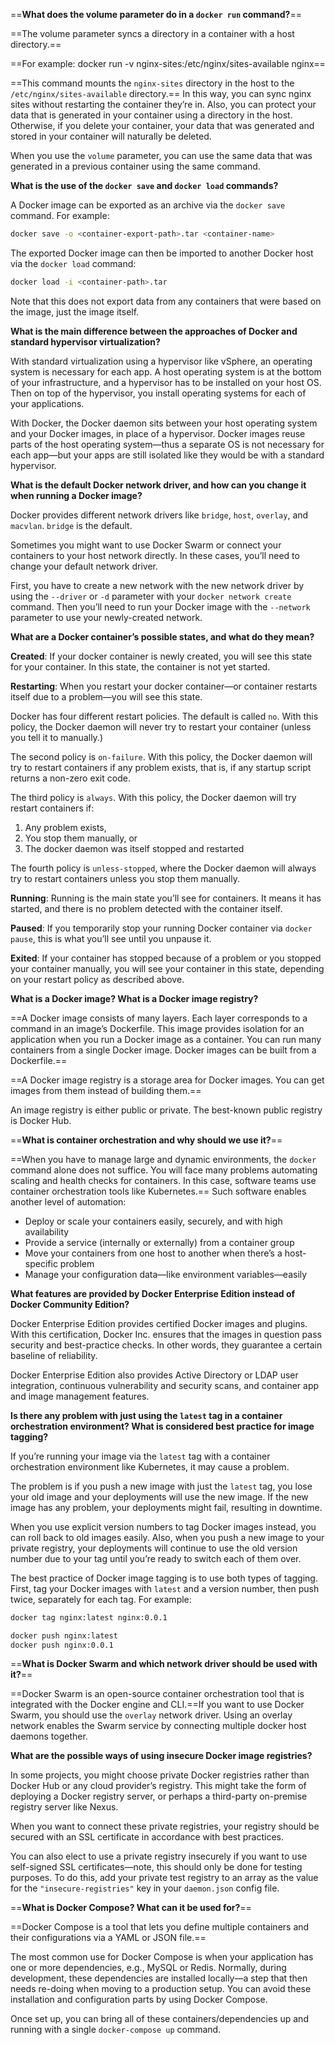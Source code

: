 ==**What does the volume parameter do in a `docker run` command?**==

==The volume parameter syncs a directory in a container with a host directory.==

==For example: docker run -v nginx-sites:/etc/nginx/sites-available nginx==

==This command mounts the `nginx-sites` directory in the host to the `/etc/nginx/sites-available` directory.== In this way, you can sync nginx sites without restarting the container they’re in. Also, you can protect your data that is generated in your container using a directory in the host. Otherwise, if you delete your container, your data that was generated and stored in your container will naturally be deleted.

When you use the `volume` parameter, you can use the same data that was generated in a previous container using the same command.

**What is the use of the `docker save` and `docker load` commands?**

A Docker image can be exported as an archive via the `docker save` command. For example:

```sh
docker save -o <container-export-path>.tar <container-name>
```

The exported Docker image can then be imported to another Docker host via the `docker load` command:

```sh
docker load -i <container-path>.tar
```

Note that this does not export data from any containers that were based on the image, just the image itself.

**What is the main difference between the approaches of Docker and standard hypervisor virtualization?**

With standard virtualization using a hypervisor like vSphere, an operating system is necessary for each app. A host operating system is at the bottom of your infrastructure, and a hypervisor has to be installed on your host OS. Then on top of the hypervisor, you install operating systems for each of your applications.

With Docker, the Docker daemon sits between your host operating system and your Docker images, in place of a hypervisor. Docker images reuse parts of the host operating system—thus a separate OS is not necessary for each app—but your apps are still isolated like they would be with a standard hypervisor.

**What is the default Docker network driver, and how can you change it when running a Docker image?**

Docker provides different network drivers like `bridge`, `host`, `overlay`, and `macvlan`. `bridge` is the default.

Sometimes you might want to use Docker Swarm or connect your containers to your host network directly. In these cases, you’ll need to change your default network driver.

First, you have to create a new network with the new network driver by using the `--driver` or `-d` parameter with your `docker network create` command. Then you’ll need to run your Docker image with the `--network` parameter to use your newly-created network.

**What are a Docker container’s possible states, and what do they mean?**

**Created**: If your docker container is newly created, you will see this state for your container. In this state, the container is not yet started.

**Restarting**: When you restart your docker container—or container restarts itself due to a problem—you will see this state.

Docker has four different restart policies. The default is called `no`. With this policy, the Docker daemon will never try to restart your container (unless you tell it to manually.)

The second policy is `on-failure`. With this policy, the Docker daemon will try to restart containers if any problem exists, that is, if any startup script returns a non-zero exit code.

The third policy is `always`. With this policy, the Docker daemon will try restart containers if:

1. Any problem exists,
2. You stop them manually, or
3. The docker daemon was itself stopped and restarted

The fourth policy is `unless-stopped`, where the Docker daemon will always try to restart containers unless you stop them manually.

**Running**: Running is the main state you’ll see for containers. It means it has started, and there is no problem detected with the container itself.

**Paused**: If you temporarily stop your running Docker container via `docker pause`, this is what you’ll see until you unpause it.

**Exited**: If your container has stopped because of a problem or you stopped your container manually, you will see your container in this state, depending on your restart policy as described above.

**What is a Docker image? What is a Docker image registry?**

==A Docker image consists of many layers. Each layer corresponds to a command in an image’s Dockerfile. This image provides isolation for an application when you run a Docker image as a container. You can run many containers from a single Docker image. Docker images can be built from a Dockerfile.==

==A Docker image registry is a storage area for Docker images. You can get images from them instead of building them.==

An image registry is either public or private. The best-known public registry is Docker Hub.

==**What is container orchestration and why should we use it?**==

==When you have to manage large and dynamic environments, the `docker` command alone does not suffice. You will face many problems automating scaling and health checks for containers. In this case, software teams use container orchestration tools like Kubernetes.== Such software enables another level of automation:

- Deploy or scale your containers easily, securely, and with high availability
- Provide a service (internally or externally) from a container group
- Move your containers from one host to another when there’s a host-specific problem
- Manage your configuration data—like environment variables—easily

**What features are provided by Docker Enterprise Edition instead of Docker Community Edition?**

Docker Enterprise Edition provides certified Docker images and plugins. With this certification, Docker Inc. ensures that the images in question pass security and best-practice checks. In other words, they guarantee a certain baseline of reliability.

Docker Enterprise Edition also provides Active Directory or LDAP user integration, continuous vulnerability and security scans, and container app and image management features.

**Is there any problem with just using the `latest` tag in a container orchestration environment? What is considered best practice for image tagging?**

If you’re running your image via the `latest` tag with a container orchestration environment like Kubernetes, it may cause a problem.

The problem is if you push a new image with just the `latest` tag, you lose your old image and your deployments will use the new image. If the new image has any problem, your deployments might fail, resulting in downtime.

When you use explicit version numbers to tag Docker images instead, you can roll back to old images easily. Also, when you push a new image to your private registry, your deployments will continue to use the old version number due to your tag until you’re ready to switch each of them over.

The best practice of Docker image tagging is to use both types of tagging. First, tag your Docker images with `latest` and a version number, then push twice, separately for each tag. For example:

```sh
docker tag nginx:latest nginx:0.0.1

docker push nginx:latest
docker push nginx:0.0.1
```

==**What is Docker Swarm and which network driver should be used with it?**==

==Docker Swarm is an open-source container orchestration tool that is integrated with the Docker engine and CLI.==If you want to use Docker Swarm, you should use the `overlay` network driver. Using an overlay network enables the Swarm service by connecting multiple docker host daemons together.

**What are the possible ways of using insecure Docker image registries?**

In some projects, you might choose private Docker registries rather than Docker Hub or any cloud provider’s registry. This might take the form of deploying a Docker registry server, or perhaps a third-party on-premise registry server like Nexus.

When you want to connect these private registries, your registry should be secured with an SSL certificate in accordance with best practices.

You can also elect to use a private registry insecurely if you want to use self-signed SSL certificates—note, this should only be done for testing purposes. To do this, add your private test registry to an array as the value for the `"insecure-registries"` key in your `daemon.json` config file.

==**What is Docker Compose? What can it be used for?**==

==Docker Compose is a tool that lets you define multiple containers and their configurations via a YAML or JSON file.==

The most common use for Docker Compose is when your application has one or more dependencies, e.g., MySQL or Redis. Normally, during development, these dependencies are installed locally—a step that then needs re-doing when moving to a production setup. You can avoid these installation and configuration parts by using Docker Compose.

Once set up, you can bring all of these containers/dependencies up and running with a single `docker-compose up` command.